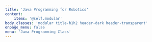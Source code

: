 ```yaml
---
title: 'Java Programming for Robotics'
content:
    items: '@self.modular'
body_classes: 'modular title-h1h2 header-dark header-transparent'
onpage_menu: false
menu: 'Java Programming Class'
---
```


